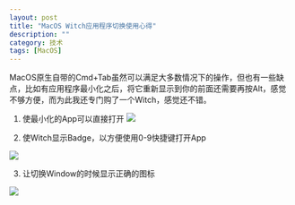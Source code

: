 ```yaml
---
layout: post
title: "MacOS Witch应用程序切换使用心得"
description: ""
category: 技术
tags: [MacOS]
---
```


MacOS原生自带的Cmd+Tab虽然可以满足大多数情况下的操作，但也有一些缺点，比如有应用程序最小化之后，将它重新显示到你的前面还需要再按Alt，感觉不够方便，而为此我还专门购了一个Witch，感觉还不错。

<!-- more -->

1. 使最小化的App可以直接打开
![](https://ws1.sinaimg.cn/large/6e22ca27gy1fqkby9lnh9j21140rewlj)



2. 使Witch显示Badge，以方便使用0-9快捷键打开App

![](https://ws1.sinaimg.cn/large/6e22ca27gy1fqkbyehlqsj21kw03zwhg)


3. 让切换Window的时候显示正确的图标

![](https://ws1.sinaimg.cn/large/6e22ca27gy1fqkbywh2nrj21140t0tgd)




